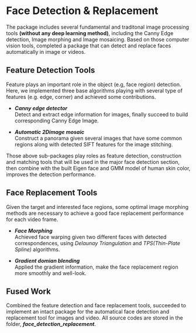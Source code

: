 # Face Detection & Replacement
The package includes several fundamental and traditonal image processing tools **(without any deep learning method)**, including the Canny Edge detection, Image morphing and Image mosaicing. 
Based on those computer vision tools, completed a package that can detect and replace faces automatically in image or videos.

Feature Detection Tools
-----
Feature plays an important role in the object (e.g, face region) detection. Here, we implemented three base algorithms playing with several type of features (e.g. edge, corner) and achieved some contributions.    
* _**Canny edge detector**_    
  Detect and extract edge information for images, finally succeed to build corresponding Canny Edge Image.
  
* _**Automatic 2Dimage mosaic**_       
  Construct a panorama given several images that have some common regions along with detected SIFT features for the image stitching.

Those above sub-packages play roles as feature detection, construction and matching tools that will be 
used in the major face detection section, then combine with the built Eigen face and GMM model of human skin color, improves the detection performance.

Face Replacement Tools
----------------------
Given the target and interested face regions, some optimal image morphing methods are necessary to achieve a good face replacement performance for each video frame.

* _**Face Morphing**_      
  Achieved face warping given two different faces with detected correspondences, using _Delaunay Triangulation_ and _TPS(Thin-Plate Spline)_ algorithms.

* _**Gradient domian blending**_       
  Applied the gradient information, make the face replacement region more smoothly and well-look.


Fused Work
----------
Combined the feature detection and face replacement tools, succeeded to implement an intact package for the automatical face detection and replacement tool for images and video. All source codes are stored in the folder, **_face_detection_replacement_**.  
